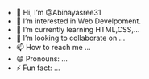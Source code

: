 - 👋 Hi, I’m @Abinayasree31
- 👀 I’m interested in Web Develpoment.
- 🌱 I’m currently learning HTML,CSS,...
- 💞️ I’m looking to collaborate on ...
- 📫 How to reach me ...
- 😄 Pronouns: ...
- ⚡ Fun fact: ...

<!---
Abinayasree31/Abinayasree31 is a ✨ special ✨ repository because its `README.md` (this file) appears on your GitHub profile.
You can click the Preview link to take a look at your changes.
--->

